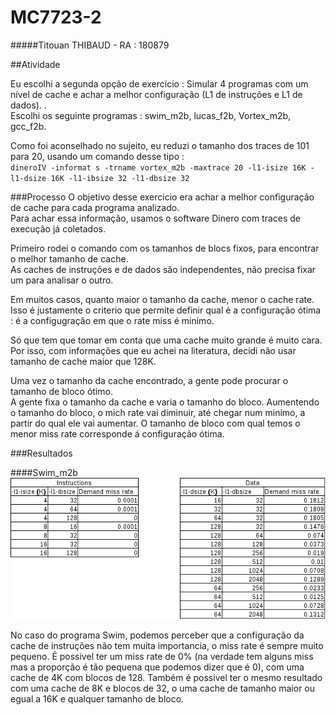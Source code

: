 # MC7723-2
#####Titouan THIBAUD - RA : 180879

##Atividade

Eu escolhi a segunda opção de exercício : Simular 4 programas com um nível de cache e achar a melhor configuração (L1 de instruções e L1 de dados). .   
Escolhi os seguinte programas : swim_m2b, lucas_f2b, Vortex_m2b, gcc_f2b.   

Como foi aconselhado no sujeito, eu reduzi o tamanho dos traces de 101 para 20, usando um comando desse tipo :    
`dineroIV -informat s -trname vortex_m2b -maxtrace 20 -l1-isize 16K -l1-dsize 16K -l1-ibsize 32 -l1-dbsize 32`

###Processo 
O objetivo desse exercicio era achar a melhor configuração de cache para cada programa analizado.   
Para achar essa informação, usamos o software Dinero com traces de execução já coletados.   

Primeiro rodei o comando com os tamanhos de blocs fixos, para encontrar o melhor tamanho de cache.  
As caches de instruções e de dados são independentes, não precisa fixar um para analisar o outro.    

Em muitos casos, quanto maior o tamanho da cache, menor o cache rate. Isso é justamente o criterio que permite definir qual é a configuração ótima : é a configugração em que o rate miss é minimo. 
  
Só que tem que tomar em conta que uma cache muito grande é muito cara. Por isso, com informações que eu achei na literatura, decidi não usar tamanho de cache maior que 128K.
  
Uma vez o tamanho da cache encontrado, a gente pode procurar o tamanho de bloco ótimo.  
A gente fixa o tamanho da cache e varia o tamanho do bloco. Aumentendo o tamanho do bloco, o mich rate vai diminuir, até chegar num minimo, a partir do qual ele vai aumentar. 
O tamanho de bloco com qual temos o menor miss rate corresponde á configuração ótima.

###Resultados

####Swim_m2b
![resultados](https://github.com/titooan/MC723/blob/master/exercicio2/swim/table.png "resultados")

No caso do programa Swim, podemos perceber que a configuração da cache de instruções não tem muita importancia, o miss rate é sempre muito pequeno. 
É possivel ter um miss rate de 0% (na verdade tem alguns miss mas a proporção é tão pequena que podemos dizer que é 0), com uma cache de 4K com blocos de 128.
Também é possivel ter o mesmo resultado com uma cache de 8K e blocos de 32, o uma cache de tamanho maior ou egual a 16K e qualquer tamanho de bloco. 


